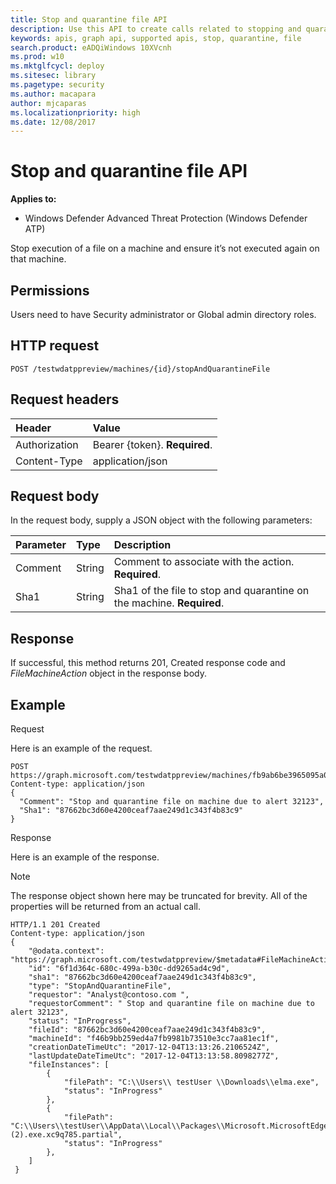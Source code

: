 ```yaml
---
title: Stop and quarantine file API
description: Use this API to create calls related to stopping and quarantining a file.
keywords: apis, graph api, supported apis, stop, quarantine, file
search.product: eADQiWindows 10XVcnh
ms.prod: w10
ms.mktglfcycl: deploy
ms.sitesec: library
ms.pagetype: security
ms.author: macapara
author: mjcaparas
ms.localizationpriority: high
ms.date: 12/08/2017
---
```


# Stop and quarantine file API

**Applies to:**

- Windows Defender Advanced Threat Protection (Windows Defender ATP)



Stop execution of a file on a machine and ensure it’s not executed again on that machine.

## Permissions
Users need to have Security administrator or Global admin directory roles.

## HTTP request
```
POST /testwdatppreview/machines/{id}/stopAndQuarantineFile
```

## Request headers

Header | Value 
:---|:---
Authorization | Bearer {token}. **Required**.
Content-Type	| application/json

## Request body
In the request body, supply a JSON object with the following parameters:

Parameter |	Type	| Description
:---|:---|:---
Comment |	String |	Comment to associate with the action. **Required**.
Sha1 |	String	 | Sha1 of the file to stop and quarantine on the machine. **Required**.

## Response
If successful, this method returns 201, Created response code and _FileMachineAction_ object in the response body.


## Example

Request

Here is an example of the request.

```
POST https://graph.microsoft.com/testwdatppreview/machines/fb9ab6be3965095a09c057be7c90f0a2/stopAndQuarantineFile
Content-type: application/json
{
  "Comment": "Stop and quarantine file on machine due to alert 32123",
  "Sha1": "87662bc3d60e4200ceaf7aae249d1c343f4b83c9"
}

```
Response

Here is an example of the response.

>[!NOTE]
>The response object shown here may be truncated for brevity. All of the properties will be returned from an actual call.

```
HTTP/1.1 201 Created
Content-type: application/json
{
    "@odata.context": "https://graph.microsoft.com/testwdatppreview/$metadata#FileMachineActions/$entity",
    "id": "6f1d364c-680c-499a-b30c-dd9265ad4c9d",
    "sha1": "87662bc3d60e4200ceaf7aae249d1c343f4b83c9",
    "type": "StopAndQuarantineFile",
    "requestor": "Analyst@contoso.com ",
    "requestorComment": " Stop and quarantine file on machine due to alert 32123",
    "status": "InProgress",
    "fileId": "87662bc3d60e4200ceaf7aae249d1c343f4b83c9",
    "machineId": "f46b9bb259ed4a7fb9981b73510e3cc7aa81ec1f",
    "creationDateTimeUtc": "2017-12-04T13:13:26.2106524Z",
    "lastUpdateDateTimeUtc": "2017-12-04T13:13:58.8098277Z",
    "fileInstances": [
        {
            "filePath": "C:\\Users\\ testUser \\Downloads\\elma.exe",
            "status": "InProgress"
        },
        {
            "filePath": "C:\\Users\\testUser\\AppData\\Local\\Packages\\Microsoft.MicrosoftEdge_8wekyb3d8bbwe\\TempState\\Downloads\\elma (2).exe.xc9q785.partial",
            "status": "InProgress"
        },
    ]
 }


```
